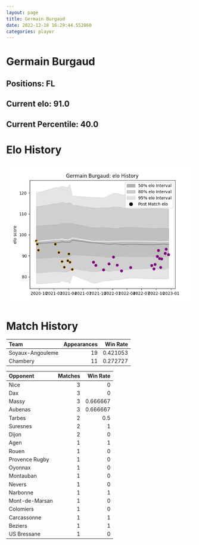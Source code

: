 ```yaml
---  
layout: page  
title: Germain Burgaud  
date: 2022-12-18 16:29:44.552860  
categories: player  
---
```

# Germain Burgaud

## Positions: FL

## Current elo: 91.0

## Current Percentile: 40.0

# Elo History


![elo history](history_GermainBurgaud.png)
# Match History


| Team             |   Appearances |   Win Rate |
|:-----------------|--------------:|-----------:|
| Soyaux-Angouleme |            19 |   0.421053 |
| Chambery         |            11 |   0.272727 |

| Opponent       |   Matches |   Win Rate |
|:---------------|----------:|-----------:|
| Nice           |         3 |   0        |
| Dax            |         3 |   0        |
| Massy          |         3 |   0.666667 |
| Aubenas        |         3 |   0.666667 |
| Tarbes         |         2 |   0.5      |
| Suresnes       |         2 |   1        |
| Dijon          |         2 |   0        |
| Agen           |         1 |   1        |
| Rouen          |         1 |   0        |
| Provence Rugby |         1 |   0        |
| Oyonnax        |         1 |   0        |
| Montauban      |         1 |   0        |
| Nevers         |         1 |   0        |
| Narbonne       |         1 |   1        |
| Mont-de-Marsan |         1 |   0        |
| Colomiers      |         1 |   0        |
| Carcassonne    |         1 |   1        |
| Beziers        |         1 |   1        |
| US Bressane    |         1 |   0        |